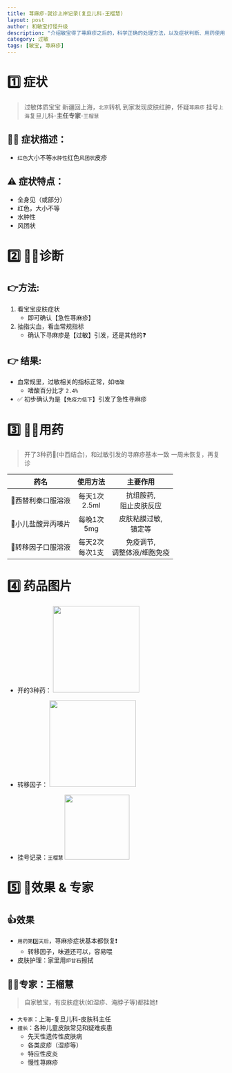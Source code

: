 ```yaml
---
title: 荨麻疹-就诊上岸记录(复旦儿科-王榴慧)
layout: post
author: 和敏宝打怪升级
description: "介绍敏宝得了荨麻疹之后的，科学正确的处理方法，以及症状判断、用药使用等"
category: 过敏
tags: [敏宝, 荨麻疹]
---
```


# 1️⃣ 症状
> 过敏体质宝宝
> 新疆回上海，`北京`转机
> 到家发现皮肤红肿，怀疑`荨麻疹`
> 挂号`上海`复旦儿科-**主任专家**-`王榴慧`

## 🧑‍⚕️ 症状描述：
- `红色`大小不等`水肿性`红色`风团状`皮疹

## ⚠️ 症状特点：
- 全身见（或部分）
- 红色，大小不等
- 水肿性
- 风团状

# 2️⃣ 🧑‍⚕️诊断

## 👉方法:
1. 看宝宝皮肤症状
	- 即可确认【急性荨麻疹】
2. 抽指尖血，看血常规指标
	- 确认下寻麻疹是【过敏】引发，还是其他的❓

## 👉 结果:
- 血常规里，过敏相关的指标正常，如`嗜酸`
	- 嗜酸百分比才 `2.4%`
- ✅ 初步确认为是【`免疫力低下`】引发了急性寻麻疹


# 3️⃣ 🧑‍⚕️用药
> 开了3种药💊(中西结合)，和过敏引发的寻麻疹基本一致
> 一周未恢复，再复诊

|药名|使用方法|主要作用|
|:--:|:--:|:--:|
|💊西替利秦口服溶液|每天1次<br>2.5ml|抗组胺药,<br>阻止皮肤反应|
|💊小儿盐酸异丙嗪片|每晚1次<br>5mg|皮肤粘膜过敏,<br>镇定等|
|💊转移因子口服溶液|每天2次<br>每次1支|免疫调节,<br>调整体液/细胞免疫|


# 4️⃣ 药品图片
- 开的3种药：
<img src="https://blog-1252538339.cos.ap-chengdu.myqcloud.com/minbao_pics/%E8%8D%A8%E9%BA%BB%E7%96%B9/3%E7%A7%8D%E8%8D%AF.jpg" width=200> </img>

- 转移因子：
<img src="https://blog-1252538339.cos.ap-chengdu.myqcloud.com/minbao_pics/%E8%8D%A8%E9%BA%BB%E7%96%B9/%E8%BD%AC%E7%A7%BB%E5%9B%A0%E5%AD%90.jpg" width=200> </img>

- 挂号记录：`王榴慧`
<img src="https://blog-1252538339.cos.ap-chengdu.myqcloud.com/minbao_pics/%E8%8D%A8%E9%BA%BB%E7%96%B9/%E6%8C%82%E5%8F%B7.jpg" width=150>  </img>


# 5️⃣ 👶效果 & 专家
## 👍效果
- `用药第3️⃣天后`，荨麻疹症状基本都恢复❗️
	- 转移因子，味道还可以，容易喂
- 皮肤护理：家里用`炉甘石`擦拭

## 🧑‍⚕️专家：王榴慧
> 自家敏宝，有皮肤症状(如湿疹、淹脖子等)都挂她❗️

- `大专家`：上海-复旦儿科-皮肤科主任
- `擅长`：各种儿童皮肤常见和疑难疾患
  - 先天性遗传性皮肤病
  - 各类皮疹（湿疹等）
  - 特应性皮炎
  - 慢性荨麻疹
